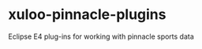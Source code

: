 xuloo-pinnacle-plugins
======================

Eclipse E4 plug-ins for working with pinnacle sports data